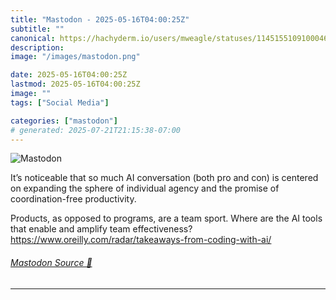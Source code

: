 ```yaml
---
title: "Mastodon - 2025-05-16T04:00:25Z"
subtitle: ""
canonical: https://hachyderm.io/users/mweagle/statuses/114515510910004611
description:
image: "/images/mastodon.png"

date: 2025-05-16T04:00:25Z
lastmod: 2025-05-16T04:00:25Z
image: ""
tags: ["Social Media"]

categories: ["mastodon"]
# generated: 2025-07-21T21:15:38-07:00
---
```

![Mastodon](/images/mastodon.png)

<p>It’s noticeable that so much AI conversation (both pro and con) is centered on expanding the sphere of individual agency and the promise of coordination-free productivity. </p><p>Products, as opposed to programs, are a team sport. Where are the AI tools that enable and amplify team effectiveness? <a href="https://www.oreilly.com/radar/takeaways-from-coding-with-ai/" target="_blank" rel="nofollow noopener noreferrer" translate="no"><span class="invisible">https://www.</span><span class="ellipsis">oreilly.com/radar/takeaways-fr</span><span class="invisible">om-coding-with-ai/</span></a></p>


###### [Mastodon Source 🐘](https://hachyderm.io/@mweagle/114515510910004611)

___
